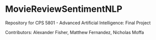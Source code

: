 # MovieReviewSentimentNLP
Repository for CPS 5801 - Advanced Artificial Intelligence: Final Project

Contributors: Alexander Fisher, Matthew Fernandez, Nicholas Moffa
